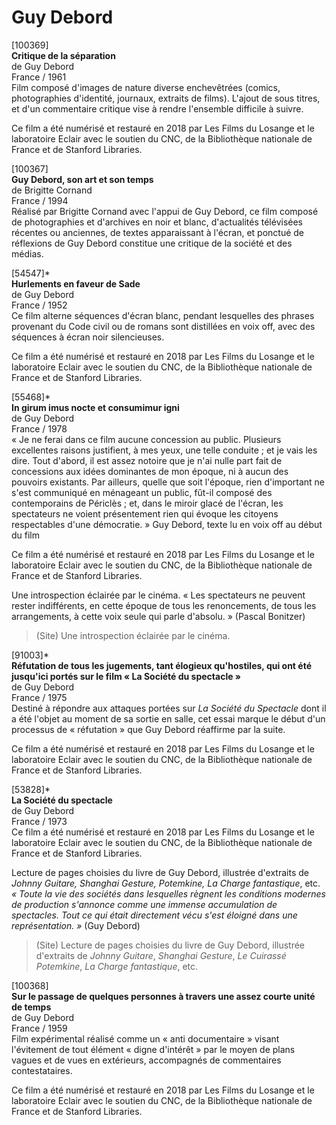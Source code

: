 # Guy Debord

[100369]  
**Critique de la séparation**  
de Guy Debord  
France / 1961  
Film composé d'images de nature diverse enchevêtrées (comics, photographies d'identité, journaux, extraits de films). L'ajout de sous titres, et d'un commentaire critique vise à rendre l'ensemble difficile à suivre.

Ce film a été numérisé et restauré en 2018 par Les Films du Losange et le laboratoire Eclair avec le soutien du CNC, de la Bibliothèque nationale de France et de Stanford Libraries.

[100367]  
**Guy Debord, son art et son temps**  
de Brigitte Cornand  
France / 1994  
Réalisé par Brigitte Cornand avec l'appui de Guy Debord, ce film composé de photographies et d'archives en noir et blanc, d'actualités télévisées récentes ou anciennes, de textes apparaissant à l'écran, et ponctué de réflexions de Guy Debord constitue une critique de la société et des médias.

[54547]*  
**Hurlements en faveur de Sade**  
de Guy Debord  
France / 1952  
Ce film alterne séquences d'écran blanc, pendant lesquelles des phrases provenant du Code civil ou de romans sont distillées en voix off, avec des séquences à écran noir silencieuses.

Ce film a été numérisé et restauré en 2018 par Les Films du Losange et le laboratoire Eclair avec le soutien du CNC, de la Bibliothèque nationale de France et de Stanford Libraries.

[55468]*  
**In girum imus nocte et consumimur igni**  
de Guy Debord  
France / 1978  
« Je ne ferai dans ce film aucune concession au public. Plusieurs excellentes raisons justifient, à mes yeux, une telle conduite ; et je vais les dire. Tout d'abord, il est assez notoire que je n'ai nulle part fait de concessions aux idées dominantes de mon époque, ni à aucun des pouvoirs existants. Par ailleurs, quelle que soit l'époque, rien d'important ne s'est communiqué en ménageant un public, fût-il composé des contemporains de Périclès ; et, dans le miroir glacé de l'écran, les spectateurs ne voient présentement rien qui évoque les citoyens respectables d'une démocratie. » Guy Debord, texte lu en voix off au début du film

Ce film a été numérisé et restauré en 2018 par Les Films du Losange et le laboratoire Eclair avec le soutien du CNC, de la Bibliothèque nationale de France et de Stanford Libraries.

Une introspection éclairée par le cinéma. « Les spectateurs ne peuvent rester indifférents, en cette époque de tous les renoncements, de tous les arrangements, à cette voix seule qui parle d'absolu. » (Pascal Bonitzer)

> (Site) Une introspection éclairée par le cinéma.

[91003]*  
**Réfutation de tous les jugements, tant élogieux qu'hostiles, qui ont été jusqu'ici portés sur le film « La Société du spectacle »**  
de Guy Debord  
France / 1975  
Destiné à répondre aux attaques portées sur _La Société du Spectacle_ dont il a été l'objet au moment de sa sortie en salle, cet essai marque le début d'un processus de « réfutation » que Guy Debord réaffirme par la suite.

Ce film a été numérisé et restauré en 2018 par Les Films du Losange et le laboratoire Eclair avec le soutien du CNC, de la Bibliothèque nationale de France et de Stanford Libraries.

[53828]*  
**La Société du spectacle**  
de Guy Debord  
France / 1973  
Ce film a été numérisé et restauré en 2018 par Les Films du Losange et le laboratoire Eclair avec le soutien du CNC, de la Bibliothèque nationale de France et de Stanford Libraries.

Lecture de pages choisies du livre de Guy Debord, illustrée d'extraits de _Johnny Guitare, Shanghai Gesture, Potemkine, La Charge fantastique_, etc. _« Toute la vie des sociétés dans lesquelles règnent les conditions modernes de production s'annonce comme une immense accumulation de spectacles. Tout ce qui était directement vécu s'est éloigné dans une représentation. »_ (Guy Debord)

> (Site) Lecture de pages choisies du livre de Guy Debord, illustrée d'extraits de _Johnny Guitare_, _Shanghai Gesture_, _Le Cuirassé Potemkine_, _La Charge fantastique_, etc.

[100368]  
**Sur le passage de quelques personnes à travers une assez courte unité de temps**  
de Guy Debord  
France / 1959  
Film expérimental réalisé comme un « anti documentaire » visant l'évitement de tout élément « digne d'intérêt » par le moyen de plans vagues et de vues en extérieurs, accompagnés de commentaires contestataires.

Ce film a été numérisé et restauré en 2018 par Les Films du Losange et le laboratoire Eclair avec le soutien du CNC, de la Bibliothèque nationale de France et de Stanford Libraries.

